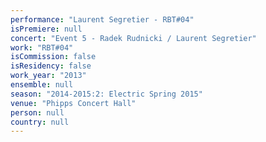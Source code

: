 ```yaml
---
performance: "Laurent Segretier - RBT#04"
isPremiere: null
concert: "Event 5 - Radek Rudnicki / Laurent Segretier"
work: "RBT#04"
isCommission: false
isResidency: false
work_year: "2013"
ensemble: null
season: "2014-2015:2: Electric Spring 2015"
venue: "Phipps Concert Hall"
person: null
country: null
---
```


